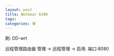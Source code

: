 ```yaml
---
layout: post
title: NetGear 6300
tags: 
categories: 🛠
---
```


刷: DD-wrt

远程管理路由器 
管理 → 远程管理 → 启用. 端口:8080


